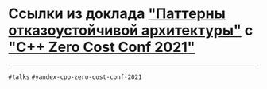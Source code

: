 # Ссылки из доклада ["Паттерны отказоустойчивой архитектуры"][talk] с ["C++ Zero Cost Conf 2021"][event]

---

`#talks` `#yandex-cpp-zero-cost-conf-2021`

[talk]: https://events.yandex.ru/events/c-zero-cost-conf
[event]: https://events.yandex.ru/events/c-zero-cost-conf
